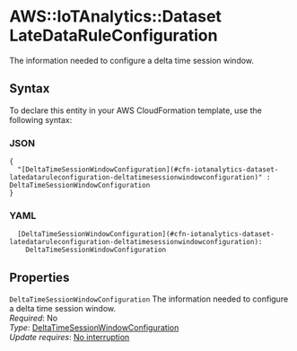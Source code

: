 # AWS::IoTAnalytics::Dataset LateDataRuleConfiguration<a name="aws-properties-iotanalytics-dataset-latedataruleconfiguration"></a>

The information needed to configure a delta time session window\.

## Syntax<a name="aws-properties-iotanalytics-dataset-latedataruleconfiguration-syntax"></a>

To declare this entity in your AWS CloudFormation template, use the following syntax:

### JSON<a name="aws-properties-iotanalytics-dataset-latedataruleconfiguration-syntax.json"></a>

```
{
  "[DeltaTimeSessionWindowConfiguration](#cfn-iotanalytics-dataset-latedataruleconfiguration-deltatimesessionwindowconfiguration)" : DeltaTimeSessionWindowConfiguration
}
```

### YAML<a name="aws-properties-iotanalytics-dataset-latedataruleconfiguration-syntax.yaml"></a>

```
  [DeltaTimeSessionWindowConfiguration](#cfn-iotanalytics-dataset-latedataruleconfiguration-deltatimesessionwindowconfiguration):
    DeltaTimeSessionWindowConfiguration
```

## Properties<a name="aws-properties-iotanalytics-dataset-latedataruleconfiguration-properties"></a>

`DeltaTimeSessionWindowConfiguration` <a name="cfn-iotanalytics-dataset-latedataruleconfiguration-deltatimesessionwindowconfiguration"></a>
The information needed to configure a delta time session window\.  
_Required_: No  
_Type_: [DeltaTimeSessionWindowConfiguration](aws-properties-iotanalytics-dataset-deltatimesessionwindowconfiguration.md)  
_Update requires_: [No interruption](https://docs.aws.amazon.com/AWSCloudFormation/latest/UserGuide/using-cfn-updating-stacks-update-behaviors.html#update-no-interrupt)
